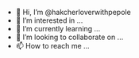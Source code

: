 - 👋 Hi, I’m @hakcherloverwithpepole
- 👀 I’m interested in ...
- 🌱 I’m currently learning ...
- 💞️ I’m looking to collaborate on ...
- 📫 How to reach me ...

<!---
hakcherloverwithpepole/hakcherloverwithpepole is a ✨ special ✨ repository because its `README.md` (this file) appears on your GitHub profile.
You can click the Preview link to take a look at your changes.
--->
